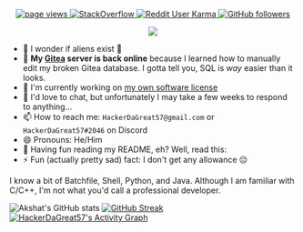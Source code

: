 <p align="center">
  <a href="https://github.com/HackerDaGreat57">
    <img src="https://komarev.com/ghpvc/?username=HackerDaGreat57&style=rounded" alt="page views" />
  </a>
  <a href="https://stackoverflow.com/users/17145946/hackerdagreat57" target="_blank">
<img alt="StackOverflow"
src="https://stackoverflow-badge.vercel.app/?userID=17145946" />
</a>
  <a href="https://reddit.com/u/HackerDaGreat57">
    <img alt="Reddit User Karma" src="https://img.shields.io/reddit/user-karma/combined/HackerDaGreat57?style=rounded&label=Reddit Karma&logo=reddit">
  </a>
  <a href="https://github.com/HackerDaGreat57?tab=followers">
    <img alt="GitHub followers" src="https://img.shields.io/github/followers/HackerDaGreat57?style=rounded&color=green&logo=github">
<p align="center">
  <a href="https://github.com/DenverCoder1/readme-typing-svg"><img src="https://readme-typing-svg.herokuapp.com/?lines=Experienced+C%2FC%2B%2B+developer+👨‍💻;Linux+freak+🐧;Creator+of+the+Hex-Zip+File+Compression+Program+💾;Apple+fan+🍎;iPhone+SE+(1st+generation)+user+📱;Minecrafter+🎮+%26+Hypixel+Warrior+⚔️;Neva+gonna+give+you+up+😈;Major+foodie+🍕🍔🍟🍿🧇🥞🍞🥨🥯🥖🧀🥪🌮🎂🍰🧁🍪🍩🍨🍫🍬🍭;&font=Fira%20Code&center=true&width=880&height=45&color=00F779&vCenter=true&size=22"></a>
</p>

- 🔭 I wonder if aliens exist 🤔
- 🌱 **My [Gitea](http://gitea.hdg57.eu.org) server is back online** because I learned how to manually edit my broken Gitea database. I gotta tell you, SQL is _way_ easier than it looks.
- 📝 I'm currently working on [my own software license](http://gitea.hdg57.eu.org/HackerDaGreat57/3dOS/src/branch/os/_indev_assets/LICENSE)
- 💬 I'd love to chat, but unfortunately I may take a few weeks to respond to anything...
- 📫 How to reach me: `HackerDaGreat57@gmail.com` or `HackerDaGreat57#2046` on Discord
- 😄 Pronouns: He/Him
- 🧐 Having fun reading my README, eh? Well, read this:
- ⚡ Fun (actually pretty sad) fact: I don't get any allowance 😔
    
I know a bit of Batchfile, Shell, Python, and Java. Although I am familiar with C/C++, I'm not what you'd call a professional developer.

![Akshat's GitHub stats](https://github-readme-stats.vercel.app/api?username=HackerDaGreat57&show_icons=true&theme=chartreuse-dark)
[![GitHub Streak](http://github-readme-streak-stats.herokuapp.com?user=HackerDaGreat57&theme=dark&date_format=M%20j%5B%2C%20Y%5D&border=080909)](https://git.io/streak-stats)
  [![HackerDaGreat57's Activity Graph](https://github-readme-activity-graph.cyclic.app/graph?username=HackerDaGreat57&bg_color=1F222E&color=F8D866&line=13f6e9&point=FFFFFF&hide_border=false)](https://github.com/ashutosh00710/github-readme-activity-graph)
